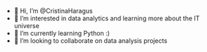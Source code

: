 - 👋 Hi, I’m @CristinaHaragus
- 👀 I’m interested in data analytics and learning more about the IT universe
- 🌱 I’m currently learning Python :)
- 💞️ I’m looking to collaborate on data analysis projects

<!---
CristinaHaragus/CristinaHaragus is a ✨ special ✨ repository because its `README.md` (this file) appears on your GitHub profile.
You can click the Preview link to take a look at your changes.
--->
